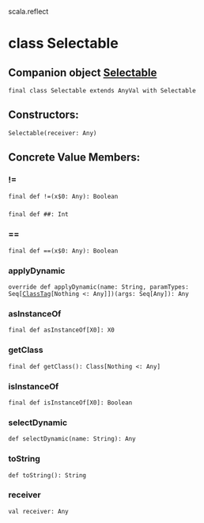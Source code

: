scala.reflect
# class Selectable

## Companion object <a href="./Selectable$.md">Selectable</a>

<pre><code class="language-scala" >final class Selectable extends AnyVal with Selectable</pre></code>
## Constructors:
<pre><code class="language-scala" >Selectable(receiver: Any)</pre></code>

## Concrete Value Members:
### !=
<pre><code class="language-scala" >final def !=(x$0: Any): Boolean</pre></code>

### ##
<pre><code class="language-scala" >final def ##: Int</pre></code>

### ==
<pre><code class="language-scala" >final def ==(x$0: Any): Boolean</pre></code>

### applyDynamic
<pre><code class="language-scala" >override def applyDynamic(name: String, paramTypes: Seq[<a href="./ClassTag.md">ClassTag</a>[Nothing <: Any]])(args: Seq[Any]): Any</pre></code>

### asInstanceOf
<pre><code class="language-scala" >final def asInstanceOf[X0]: X0</pre></code>

### getClass
<pre><code class="language-scala" >final def getClass(): Class[Nothing <: Any]</pre></code>

### isInstanceOf
<pre><code class="language-scala" >final def isInstanceOf[X0]: Boolean</pre></code>

### selectDynamic
<pre><code class="language-scala" >def selectDynamic(name: String): Any</pre></code>

### toString
<pre><code class="language-scala" >def toString(): String</pre></code>

### receiver
<pre><code class="language-scala" >val receiver: Any</pre></code>

